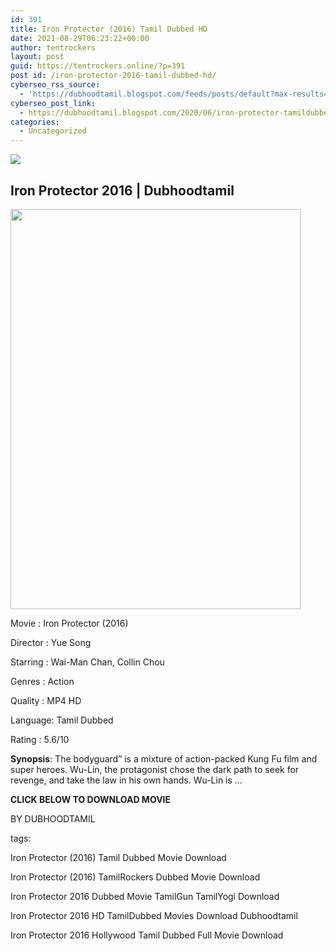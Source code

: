 ```yaml
---
id: 391
title: Iron Protector (2016) Tamil Dubbed HD
date: 2021-08-29T06:23:22+00:00
author: tentrockers
layout: post
guid: https://tentrockers.online/?p=391
post id: /iron-protector-2016-tamil-dubbed-hd/
cyberseo_rss_source:
  - 'https://dubhoodtamil.blogspot.com/feeds/posts/default?max-results=150&start-index=151'
cyberseo_post_link:
  - https://dubhoodtamil.blogspot.com/2020/06/iron-protector-tamildubbed-hd.html
categories:
  - Uncategorized
---
```

<div class="media_block">
  <img src="https://1.bp.blogspot.com/-PTNYybeJOeg/XvtDNve_62I/AAAAAAAABi0/Me60y1Ir9pQSv_X_IRM887sr50gFinpGACNcBGAsYHQ/s72-c/361bce3ab8a5e55c3c8db5f6b1b2846f-01%2B%25281%2529.jpeg" class="media_thumbnail" />
</div>

<div dir="ltr" trbidi="on" readability="26.018181818182">
  <h2>
    <span>Iron Protector 2016 | Dubhoodtamil</span>
  </h2>
  
  <div class="separator">
    <a href="https://1.bp.blogspot.com/-PTNYybeJOeg/XvtDNve_62I/AAAAAAAABi0/Me60y1Ir9pQSv_X_IRM887sr50gFinpGACNcBGAsYHQ/s1600/361bce3ab8a5e55c3c8db5f6b1b2846f-01%2B%25281%2529.jpeg" imageanchor="1"><img loading="lazy" border="0" data-original-height="1307" data-original-width="949" height="640" src="https://1.bp.blogspot.com/-PTNYybeJOeg/XvtDNve_62I/AAAAAAAABi0/Me60y1Ir9pQSv_X_IRM887sr50gFinpGACNcBGAsYHQ/s640/361bce3ab8a5e55c3c8db5f6b1b2846f-01%2B%25281%2529.jpeg" width="464" /></a>
  </div>
  
  <p>
    <span>Movie<span> </span>:<span> </span>Iron Protector (2016)</span>
  </p>
  
  <p>
    <span>Director<span> </span>:<span> </span>Yue Song</span>
  </p>
  
  <p>
    <span>Starring<span> </span>:<span> </span>Wai-Man Chan, Collin Chou</span>
  </p>
  
  <p>
    <span>Genres<span> </span>:<span> </span>Action</span>
  </p>
  
  <p>
    <span>Quality<span> </span>:<span> </span>MP4 HD</span>
  </p>
  
  <p>
    <span>Language:<span> </span>Tamil Dubbed</span>
  </p>
  
  <p>
    <span>Rating<span> </span>:<span> </span>5.6/10</span>
  </p>
  
  <p>
    <span><b>Synopsis</b>: The bodyguard&#8221; is a mixture of action-packed Kung Fu film and super heroes. Wu-Lin, the protagonist chose the dark path to seek for revenge, and take the law in his own hands. Wu-Lin is &#8230;</span>
  </p>
  
  <p>
    <span><b>CLICK BELOW TO DOWNLOAD MOVIE</b></span>
  </p>
  
  <p>
    <span>BY DUBHOODTAMIL</span>
  </p>
  
  <p>
    <span>tags:</span>
  </p>
  
  <p>
    <span>Iron Protector (2016) Tamil Dubbed Movie Download</span>
  </p>
  
  <p>
    <span>Iron Protector (2016) TamilRockers Dubbed Movie Download</span>
  </p>
  
  <p>
    <span>Iron Protector 2016 Dubbed Movie TamilGun TamilYogi Download</span>
  </p>
  
  <p>
    <span>Iron Protector 2016 HD TamilDubbed Movies Download Dubhoodtamil</span>
  </p>
  
  <p>
    <span>Iron Protector 2016 Hollywood Tamil Dubbed Full Movie Download</span>
  </p></p>
</div>